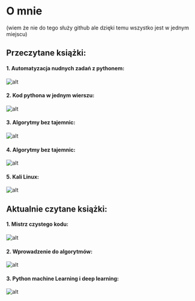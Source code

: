 # O mnie
(wiem że nie do tego służy github ale dzięki temu wszystko jest w jednym miejscu)

<h2>Przeczytane książki: </h2>

<h4>1. Automatyzacja nudnych zadań z pythonem:</h4>

![alt](https://github.com/Stanislaw-Wegrzyn/O-mnie/blob/main/img/automatyzacjazpy.jpg?raw=true)

<h4>2. Kod pythona w jednym wierszu: </h4>

![alt](https://github.com/Stanislaw-Wegrzyn/O-mnie/blob/main/img/kodpyw1wierszu.jpg?raw=true)

<h4>3. Algorytmy bez tajemnic: </h4>

![alt](https://github.com/Stanislaw-Wegrzyn/O-mnie/blob/main/img/40algo.jpg?raw=true)

<h4>4. Algorytmy bez tajemnic: </h4>

![alt](https://github.com/Stanislaw-Wegrzyn/O-mnie/blob/main/img/algbeztaj.jpg?raw=true)

<h4>5. Kali Linux: </h4>

![alt](https://github.com/Stanislaw-Wegrzyn/O-mnie/blob/main/img/kalilinux.jpg?raw=true)


<h2>Aktualnie czytane książki: </h2>

<h4>1. Mistrz czystego kodu: </h4>

![alt](https://github.com/Stanislaw-Wegrzyn/O-mnie/blob/main/img/czystykod.jpg?raw=true)

<h4>2. Wprowadzenie do algorytmów: </h4>

![alt](https://github.com/Stanislaw-Wegrzyn/O-mnie/blob/main/img/wprowadzeniealgo.jpg?raw=true)

<h4>3. Python machine Learning i deep learning: </h4>

![alt](https://github.com/Stanislaw-Wegrzyn/O-mnie/blob/main/img/pymachinelearning.jpg?raw=true)
